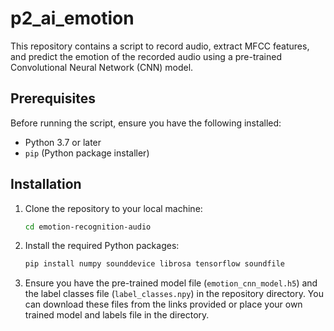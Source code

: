 # p2_ai_emotion

This repository contains a script to record audio, extract MFCC features, and predict the emotion of the recorded audio using a pre-trained Convolutional Neural Network (CNN) model.

## Prerequisites

Before running the script, ensure you have the following installed:

- Python 3.7 or later
- `pip` (Python package installer)

## Installation

1. Clone the repository to your local machine:
    ```bash
    cd emotion-recognition-audio
    ```

2. Install the required Python packages:
    ```bash
    pip install numpy sounddevice librosa tensorflow soundfile
    ```

3. Ensure you have the pre-trained model file (`emotion_cnn_model.h5`) and the label classes file (`label_classes.npy`) in the repository directory. You can download these files from the links provided or place your own trained model and labels file in the directory.
